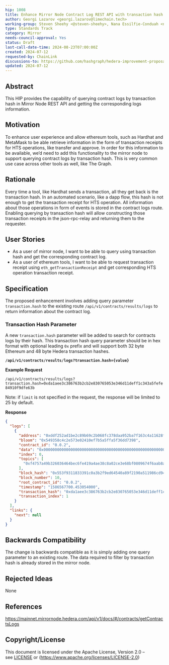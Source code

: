 ```yaml
---
hip: 1008
title: Enhance Mirror Node Contract Log REST API with transaction hash query parameter
author: Georgi Lazarov <georgi.lazarov@limechain.tech>
working-group: Steven Sheehy <@steven-sheehy>, Nana Essilfie-Conduah <nana@swirldslabs.com>, Xin Li <@xin-hedera>
type: Standards Track
category: Mirror
needs-council-approval: Yes
status: Draft
last-call-date-time: 2024-08-23T07:00:00Z
created: 2024-07-12
requested-by: ChainLink
discussions-to: https://github.com/hashgraph/hedera-improvement-proposal/discussions/1007
updated: 2024-07-12
---
```


## Abstract

This HIP provides the capability of querying contract logs by transaction hash in Mirror Node REST API and getting the corresponding logs information.

## Motivation

To enhance user experience and allow ethereum tools, such as Hardhat and MetaMask to be able retrieve information in the form of transaction receipts for HTS operations, like transfer and approve. In order for this information to be available, we’d need to add this functionality to the mirror node to support querying contract logs by transaction hash. This is very common use case across other tools as well, like The Graph.

## Rationale

Every time a tool, like Hardhat sends a transaction, all they get back is the transaction hash. In an automated scenario, like a dapp flow, this hash is not enough to get the transaction receipt for HTS operation. All information about those operations in form of events is stored in the contract logs route. Enabling querying by transaction hash will allow constructing those transaction receipts in the json-rpc-relay and returning them to the requester.

## User Stories

- As a user of mirror node, I want to be able to query using transaction hash and get the corresponding contract log.
- As a user of ethereum tools, I want to be able to request transaction receipt using `eth_getTransactionReceipt` and get corresponding HTS operation transaction receipt.

## Specification

The proposed enhancement involves adding query parameter `transaction.hash` to the existing route `/api/v1/contracts/results/logs` to return information about the contract log.

### Transaction Hash Parameter

A new `transaction.hash` parameter will be added to search for contracts logs by their hash. This transaction hash query parameter should be in hex format with optional leading `0x` prefix and will support both 32 byte Ethereum and 48 byte Hedera transaction hashes.

**`/api/v1/contracts/results/logs?transaction.hash={value}`**

**Example Request**

`/api/v1/contracts/results/logs?transaction.hash=0xda1aee3c386763b2cb2e830765053e346d11deff1c343a5fefe84910f9dfe63b`

Note: if `limit` is not specified in the request, the response will be limited to 25 by default.

**Response**

```json
{
  "logs": [
    {
      "address": "0xddf252ad1be2c89b69c2b068fc378daa952ba7f163c4a11628f55a4df523b3ef",
      "bloom": "0x549358c4c2e573e02410ef7b5a5ffa5f36dd7398",
      "contract_id": "0.0.2",
      "data": "0x00000000000000000000000000000000000000000000000000000000000000fa",
      "index": 0,
      "topics": [
        "0xf4757a49b326036464bec6fe419a4ae38c8a02ce3e68bf0809674f6aab8ad300"
      ],
      "block_hash": "0x553f9311833391c0a3b2f9ed64540a89f2190a511986cd94889f1c0cf7fa63e898b1c6730f14a61755d1fb4ca05fb073",
      "block_number": 10,
      "root_contract_id": "0.0.2",
      "timestamp": "1586567700.453054000",
      "transaction_hash": "0xda1aee3c386763b2cb2e830765053e346d11deff1c343a5fefe84910f9dfe63b",
      "transaction_index": 1
    }
  ],
  "links": {
    "next": null
  }
}
```

## Backwards Compatibility

The change is backwards compatible as it is simply adding one query parameter to an existing route. The data required to filter by transaction hash is already stored in the mirror node.

## Rejected Ideas

None

## References

https://mainnet.mirrornode.hedera.com/api/v1/docs/#/contracts/getContractsLogs

## Copyright/License

This document is licensed under the Apache License, Version 2.0 – see [LICENSE](https://www.notion.so/LICENSE) or (https://www.apache.org/licenses/LICENSE-2.0)
